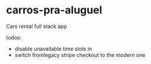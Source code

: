 # carros-pra-aluguel
Cars rental full stack app

todos:
- disable unavailable time slots in <RangePicker/>
- switch fromlegacy stripe checkout to the modern one